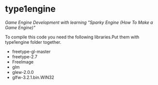 # type1engine
*Game Engine Development with learning "Sparky Engine (How To Make a Game Engine)"*

To compile this code you need the following libraries.Put them with type1engine folder together.
 
* freetype-gl-master
* freetype-2.7
* FreeImage
* glm
* glew-2.0.0
* glfw-3.2.1.bin.WIN32

